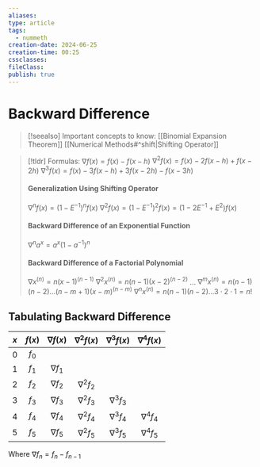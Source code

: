 ```yaml
---
aliases: 
type: article
tags:
  - nummeth
creation-date: 2024-06-25
creation-time: 00:25
cssclasses: 
fileClass: 
publish: true
---
```

# Backward Difference
> [!seealso] Important concepts to know:
> [[Binomial Expansion Theorem]]
> [[Numerical Methods#^shift|Shifting Operator]]

> [!tldr] Formulas:
> $\nabla f(x) = f(x) - f(x-h)$
> $\nabla^2 f(x) = f(x) - 2f(x-h) + f(x-2h)$
> $\nabla^3 f(x) = f(x) - 3f(x-h) + 3f(x-2h) - f(x-3h)$
> #### Generalization Using Shifting Operator
> $\nabla^n f(x) = (1-E^{-1})^n f(x)$
> $\nabla^2 f(x) = (1-E^{-1})^2 f(x) = (1 - 2E^{-1} + E^2) f(x)$
> #### Backward Difference of an Exponential Function
> $\nabla^n a^x = a^x(1-a^{-1})^n$
> #### Backward Difference of a Factorial Polynomial
> $\nabla x^{(n)} = n(x-1)^{(n-1)}$
> $\nabla^2 x^{(n)} = n(n-1)(x-2)^{(n-2)}$
> $...$
> $\nabla^m x^{(n)} = n(n-1)(n-2) ... (n-m+1)(x-m)^{(n-m)}$
> $\nabla^n x^{(n)} = n(n-1)(n-2) ... 3 \cdot 2 \cdot 1 = n!$

## Tabulating Backward Difference

| $x$ | $f(x)$ | $\nabla f(x)$ | $\nabla^2 f(x)$ | $\nabla^3 f(x)$ | $\nabla^4 f(x)$ |
|:---:|:------:|:-------------:|:---------------:|:---------------:|:---------------:|
|  0  | $f_0$  |               |                 |                 |                 |
|  1  | $f_1$  | $\nabla f_1$  |                 |                 |                 |
|  2  | $f_2$  | $\nabla f_2$  | $\nabla^2 f_2$  |                 |                 |
|  3  | $f_3$  | $\nabla f_3$  | $\nabla^2 f_3$  | $\nabla^3 f_3$  |                 |
|  4  | $f_4$  | $\nabla f_4$  | $\nabla^2 f_4$  | $\nabla^3 f_4$  | $\nabla^4 f_4$  |
|  5  | $f_5$  | $\nabla f_5$  | $\nabla^2 f_5$  | $\nabla^3 f_5$  | $\nabla^4 f_5$  |

Where $\nabla f_n = f_n - f_{n-1}$